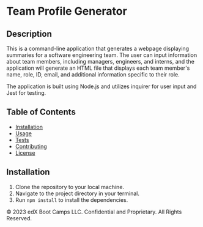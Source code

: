 # Team Profile Generator

## Description
This is a command-line application that generates a webpage displaying summaries for a software engineering team. The user can input information about team members, including managers, engineers, and interns, and the application will generate an HTML file that displays each team member's name, role, ID, email, and additional information specific to their role.

The application is built using Node.js and utilizes inquirer for user input and Jest for testing.

## Table of Contents
- [Installation](#installation)
- [Usage](#usage)
- [Tests](#tests)
- [Contributing](#contributing)
- [License](#license)

## Installation
1. Clone the repository to your local machine.
2. Navigate to the project directory in your terminal.
3. Run `npm install` to install the dependencies.

© 2023 edX Boot Camps LLC. Confidential and Proprietary. All Rights Reserved.
